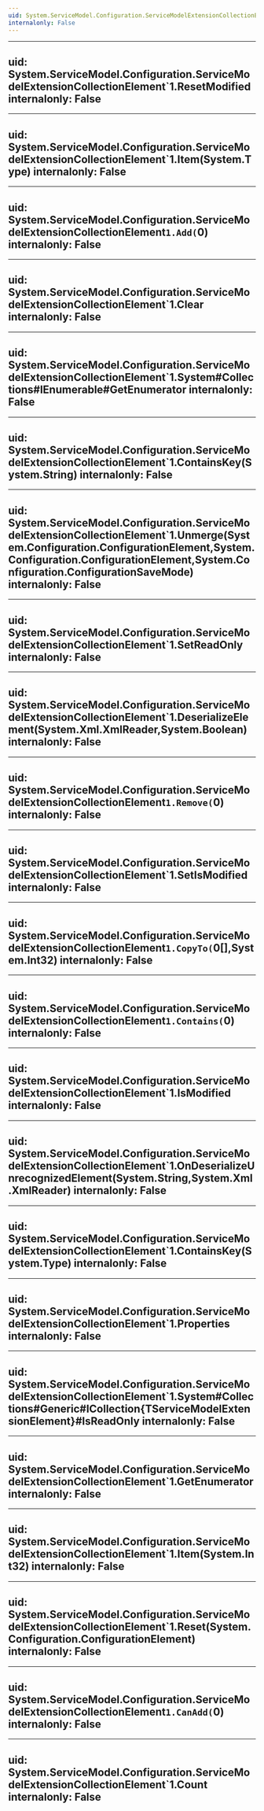 ```yaml
---
uid: System.ServiceModel.Configuration.ServiceModelExtensionCollectionElement`1
internalonly: False
---
```


---
uid: System.ServiceModel.Configuration.ServiceModelExtensionCollectionElement`1.ResetModified
internalonly: False
---

---
uid: System.ServiceModel.Configuration.ServiceModelExtensionCollectionElement`1.Item(System.Type)
internalonly: False
---

---
uid: System.ServiceModel.Configuration.ServiceModelExtensionCollectionElement`1.Add(`0)
internalonly: False
---

---
uid: System.ServiceModel.Configuration.ServiceModelExtensionCollectionElement`1.Clear
internalonly: False
---

---
uid: System.ServiceModel.Configuration.ServiceModelExtensionCollectionElement`1.System#Collections#IEnumerable#GetEnumerator
internalonly: False
---

---
uid: System.ServiceModel.Configuration.ServiceModelExtensionCollectionElement`1.ContainsKey(System.String)
internalonly: False
---

---
uid: System.ServiceModel.Configuration.ServiceModelExtensionCollectionElement`1.Unmerge(System.Configuration.ConfigurationElement,System.Configuration.ConfigurationElement,System.Configuration.ConfigurationSaveMode)
internalonly: False
---

---
uid: System.ServiceModel.Configuration.ServiceModelExtensionCollectionElement`1.SetReadOnly
internalonly: False
---

---
uid: System.ServiceModel.Configuration.ServiceModelExtensionCollectionElement`1.DeserializeElement(System.Xml.XmlReader,System.Boolean)
internalonly: False
---

---
uid: System.ServiceModel.Configuration.ServiceModelExtensionCollectionElement`1.Remove(`0)
internalonly: False
---

---
uid: System.ServiceModel.Configuration.ServiceModelExtensionCollectionElement`1.SetIsModified
internalonly: False
---

---
uid: System.ServiceModel.Configuration.ServiceModelExtensionCollectionElement`1.CopyTo(`0[],System.Int32)
internalonly: False
---

---
uid: System.ServiceModel.Configuration.ServiceModelExtensionCollectionElement`1.Contains(`0)
internalonly: False
---

---
uid: System.ServiceModel.Configuration.ServiceModelExtensionCollectionElement`1.IsModified
internalonly: False
---

---
uid: System.ServiceModel.Configuration.ServiceModelExtensionCollectionElement`1.OnDeserializeUnrecognizedElement(System.String,System.Xml.XmlReader)
internalonly: False
---

---
uid: System.ServiceModel.Configuration.ServiceModelExtensionCollectionElement`1.ContainsKey(System.Type)
internalonly: False
---

---
uid: System.ServiceModel.Configuration.ServiceModelExtensionCollectionElement`1.Properties
internalonly: False
---

---
uid: System.ServiceModel.Configuration.ServiceModelExtensionCollectionElement`1.System#Collections#Generic#ICollection{TServiceModelExtensionElement}#IsReadOnly
internalonly: False
---

---
uid: System.ServiceModel.Configuration.ServiceModelExtensionCollectionElement`1.GetEnumerator
internalonly: False
---

---
uid: System.ServiceModel.Configuration.ServiceModelExtensionCollectionElement`1.Item(System.Int32)
internalonly: False
---

---
uid: System.ServiceModel.Configuration.ServiceModelExtensionCollectionElement`1.Reset(System.Configuration.ConfigurationElement)
internalonly: False
---

---
uid: System.ServiceModel.Configuration.ServiceModelExtensionCollectionElement`1.CanAdd(`0)
internalonly: False
---

---
uid: System.ServiceModel.Configuration.ServiceModelExtensionCollectionElement`1.Count
internalonly: False
---

